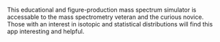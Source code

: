 This educational and figure-production mass spectrum simulator is accessable to the mass spectrometry veteran and the curious novice. Those with an interest in isotopic and statistical distributions will find this app interesting and helpful. 
